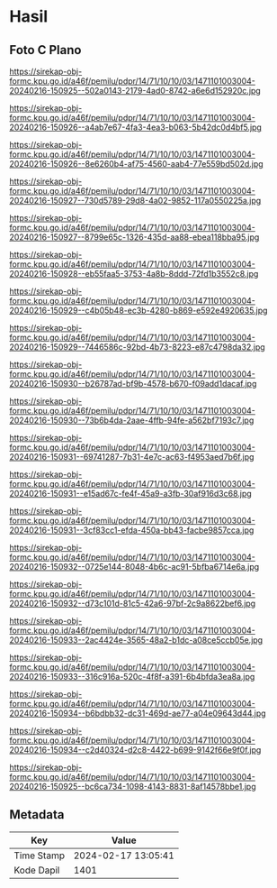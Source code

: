 # Hasil

## Foto C Plano

https://sirekap-obj-formc.kpu.go.id/a46f/pemilu/pdpr/14/71/10/10/03/1471101003004-20240216-150925--502a0143-2179-4ad0-8742-a6e6d152920c.jpg

https://sirekap-obj-formc.kpu.go.id/a46f/pemilu/pdpr/14/71/10/10/03/1471101003004-20240216-150926--a4ab7e67-4fa3-4ea3-b063-5b42dc0d4bf5.jpg

https://sirekap-obj-formc.kpu.go.id/a46f/pemilu/pdpr/14/71/10/10/03/1471101003004-20240216-150926--8e6260b4-af75-4560-aab4-77e559bd502d.jpg

https://sirekap-obj-formc.kpu.go.id/a46f/pemilu/pdpr/14/71/10/10/03/1471101003004-20240216-150927--730d5789-29d8-4a02-9852-117a0550225a.jpg

https://sirekap-obj-formc.kpu.go.id/a46f/pemilu/pdpr/14/71/10/10/03/1471101003004-20240216-150927--8799e65c-1326-435d-aa88-ebea118bba95.jpg

https://sirekap-obj-formc.kpu.go.id/a46f/pemilu/pdpr/14/71/10/10/03/1471101003004-20240216-150928--eb55faa5-3753-4a8b-8ddd-72fd1b3552c8.jpg

https://sirekap-obj-formc.kpu.go.id/a46f/pemilu/pdpr/14/71/10/10/03/1471101003004-20240216-150929--c4b05b48-ec3b-4280-b869-e592e4920635.jpg

https://sirekap-obj-formc.kpu.go.id/a46f/pemilu/pdpr/14/71/10/10/03/1471101003004-20240216-150929--7446586c-92bd-4b73-8223-e87c4798da32.jpg

https://sirekap-obj-formc.kpu.go.id/a46f/pemilu/pdpr/14/71/10/10/03/1471101003004-20240216-150930--b26787ad-bf9b-4578-b670-f09add1dacaf.jpg

https://sirekap-obj-formc.kpu.go.id/a46f/pemilu/pdpr/14/71/10/10/03/1471101003004-20240216-150930--73b6b4da-2aae-4ffb-94fe-a562bf7193c7.jpg

https://sirekap-obj-formc.kpu.go.id/a46f/pemilu/pdpr/14/71/10/10/03/1471101003004-20240216-150931--69741287-7b31-4e7c-ac63-f4953aed7b6f.jpg

https://sirekap-obj-formc.kpu.go.id/a46f/pemilu/pdpr/14/71/10/10/03/1471101003004-20240216-150931--e15ad67c-fe4f-45a9-a3fb-30af916d3c68.jpg

https://sirekap-obj-formc.kpu.go.id/a46f/pemilu/pdpr/14/71/10/10/03/1471101003004-20240216-150931--3cf83cc1-efda-450a-bb43-facbe9857cca.jpg

https://sirekap-obj-formc.kpu.go.id/a46f/pemilu/pdpr/14/71/10/10/03/1471101003004-20240216-150932--0725e144-8048-4b6c-ac91-5bfba6714e6a.jpg

https://sirekap-obj-formc.kpu.go.id/a46f/pemilu/pdpr/14/71/10/10/03/1471101003004-20240216-150932--d73c101d-81c5-42a6-97bf-2c9a8622bef6.jpg

https://sirekap-obj-formc.kpu.go.id/a46f/pemilu/pdpr/14/71/10/10/03/1471101003004-20240216-150933--2ac4424e-3565-48a2-b1dc-a08ce5ccb05e.jpg

https://sirekap-obj-formc.kpu.go.id/a46f/pemilu/pdpr/14/71/10/10/03/1471101003004-20240216-150933--316c916a-520c-4f8f-a391-6b4bfda3ea8a.jpg

https://sirekap-obj-formc.kpu.go.id/a46f/pemilu/pdpr/14/71/10/10/03/1471101003004-20240216-150934--b6bdbb32-dc31-469d-ae77-a04e09643d44.jpg

https://sirekap-obj-formc.kpu.go.id/a46f/pemilu/pdpr/14/71/10/10/03/1471101003004-20240216-150934--c2d40324-d2c8-4422-b699-9142f66e9f0f.jpg

https://sirekap-obj-formc.kpu.go.id/a46f/pemilu/pdpr/14/71/10/10/03/1471101003004-20240216-150925--bc6ca734-1098-4143-8831-8af14578bbe1.jpg


## Metadata

| Key        | Value               |
| ---------- | ------------------- |
| Time Stamp | 2024-02-17 13:05:41 |
| Kode Dapil | 1401                |



